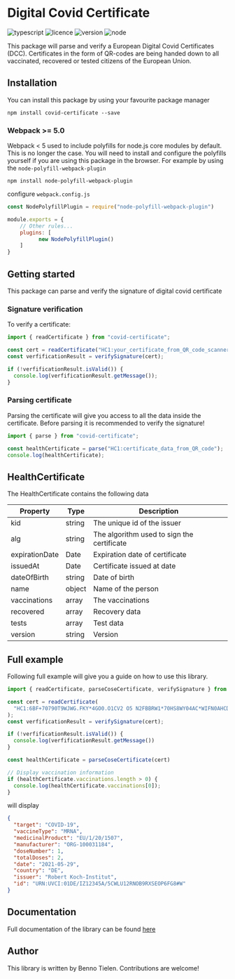 # Digital Covid Certificate

![typescript](https://img.shields.io/npm/types/typescript)
![licence](https://img.shields.io/npm/l/covid-certificate)
![version](https://img.shields.io/npm/v/covid-certificate)
![node](https://img.shields.io/node/v/covid-certificate)

This package will parse and verify a European Digital Covid Certificates (DCC). Certificates in the form
of QR-codes are being handed down to all vaccinated, recovered or tested citizens of the European Union.

## Installation

You can install this package by using your favourite package manager

`npm install covid-certificate --save`

### Webpack >= 5.0

Webpack < 5 used to include polyfills for node.js core modules by default.
This is no longer the case. You will need to install and configure the polyfills
yourself if you are using this package in the browser. For example by using the `node-polyfill-webpack-plugin`

`npm install node-polyfill-webpack-plugin`

configure `webpack.config.js`

```js
const NodePolyfillPlugin = require("node-polyfill-webpack-plugin")

module.exports = {
	// Other rules...
	plugins: [
          new NodePolyfillPlugin()
	]
}
```

## Getting started

This package can parse and verify the signature of digital covid certificate

### Signature verification

To verify a certificate:

```js
import { readCertificate } from "covid-certificate";

const cert = readCertificate("HC1:your_certificate_from_QR_code_scanner");
const verfificationResult = verifySignature(cert);

if (!verfificationResult.isValid()) {
  console.log(verfificationResult.getMessage());
}
```

### Parsing certificate

Parsing the certificate will give you access to all the data inside the
certificate. Before parsing it is recommended to verify the signature!

```js
import { parse } from "covid-certificate";

const healthCertificate = parse("HC1:certificate_data_from_QR_code");
console.log(healthCertificate);
```

## HealthCertificate

The HealthCertificate contains the following data

| Property       | Type   | Description                                |
|----------------|--------|--------------------------------------------|
| kid            | string | The unique id of the issuer                |
| alg            | string | The algorithm used to sign the certificate |
| expirationDate | Date   | Expiration date of certificate             |
| issuedAt       | Date   | Certificate issued at date                 |
| dateOfBirth    | string | Date of birth                              |
| name           | object | Name of the person                         |
| vaccinations   | array  | The vaccinations                           |
| recovered      | array  | Recovery data                              |
| tests          | array  | Test data                                  |
| version        | string | Version                                    |

## Full example

Following full example will give you a guide on how to use this library.

```js
import { readCertificate, parseCoseCertificate, verifySignature } from "covid-certificate";

const cert = readCertificate(
  "HC1:6BF+70790T9WJWG.FKY*4GO0.O1CV2 O5 N2FBBRW1*70HS8WY04AC*WIFN0AHCD8KD97TK0F90KECTHGWJC0FDC:5AIA%G7X+AQB9746HS80:54IBQF60R6$A80X6S1BTYACG6M+9XG8KIAWNA91AY%67092L4WJCT3EHS8XJC +DXJCCWENF6OF63W5NW6WF6%JC QE/IAYJC5LEW34U3ET7DXC9 QE-ED8%E.JCBECB1A-:8$96646AL60A60S6Q$D.UDRYA 96NF6L/5QW6307KQEPD09WEQDD+Q6TW6FA7C466KCN9E%961A6DL6FA7D46JPCT3E5JDLA7$Q6E464W5TG6..DX%DZJC6/DTZ9 QE5$CB$DA/D JC1/D3Z8WED1ECW.CCWE.Y92OAGY8MY9L+9MPCG/D5 C5IA5N9$PC5$CUZCY$5Y$527BHB6*L8ARHDJL.Q7*2T7:SCNFZN70H6*AS6+T$D9UCAD97R8NIBO+/RJVE$9PAGPTBIZEP MO-Q0:R13IURRQ5MV93M9V3X2U:NDZSF"
);
const verfificationResult = verifySignature(cert);

if (!verfificationResult.isValid()) {
  console.log(verfificationResult.getMessage())
}

const healthCertificate = parseCoseCertificate(cert)

// Display vaccination information
if (healthCertificate.vaccinations.length > 0) {
  console.log(healthCertificate.vaccinations[0]);
}

```

will display

```json
{
  "target": "COVID-19",
  "vaccineType": "MRNA",
  "medicinalProduct": "EU/1/20/1507",
  "manufacturer": "ORG-100031184",
  "doseNumber": 1,
  "totalDoses": 2,
  "date": "2021-05-29",
  "country": "DE",
  "issuer": "Robert Koch-Institut",
  "id": "URN:UVCI:01DE/IZ12345A/5CWLU12RNOB9RXSEOP6FG8#W"
}
```

## Documentation

Full documentation of the library can be found [here](https://btielen.github.io/covid-certificate/)

## Author

This library is written by Benno Tielen. Contributions are welcome!
